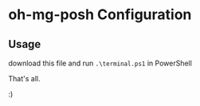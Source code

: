 # oh-mg-posh Configuration

## Usage

download this file and run `.\terminal.ps1` in PowerShell

That's all.

:)
